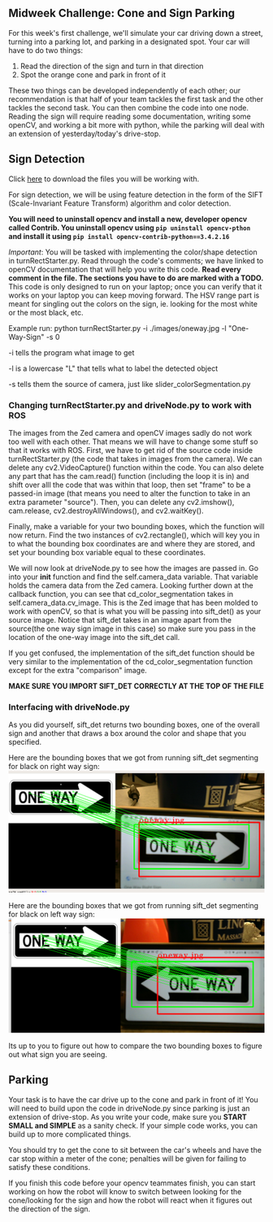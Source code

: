 ## Midweek Challenge: Cone and Sign Parking

For this week's first challenge, we'll simulate your car driving down a street, turning into a parking lot, and parking in a designated spot. Your car will have to do two things:

1. Read the direction of the sign and turn in that direction
2. Spot the orange cone and park in front of it

These two things can be developed independently of each other; our recommendation is that half of your team tackles the first task and the other tackles the second task. You can then combine the code into one node. Reading the sign will require reading some documentation, writing some openCV, and working a bit more with python, while the parking will deal with an extension of yesterday/today's drive-stop.

## Sign Detection

Click [here](https://drive.google.com/drive/folders/1YBR9ObfsrUQAk-rIaIfp61OJEzRy498R?usp=sharing) to download the files you will be working with.

For sign detection, we will be using feature detection in the form of the SIFT (Scale-Invariant Feature Transform) algorithm and color detection. 

**You will need to uninstall opencv and install a new, developer opencv called Contrib. You uninstall opencv using ```pip uninstall opencv-pthon``` and install it using ```pip install opencv-contrib-python==3.4.2.16```**

*Important*: You will be tasked with implementing the color/shape detection in turnRectStarter.py. Read through the code's comments; we have linked to openCV documentation that will help you write this code.  **Read every comment in the file. The sections you have to do are marked with a TODO.** This code is only designed to run on your laptop; once you can verify that it works on your laptop you can keep moving forward. The HSV range part is meant for singling out the colors on the sign, ie. looking for the most white or the most black, etc.

Example run:
python turnRectStarter.py -i ./images/oneway.jpg -l "One-Way-Sign" -s 0

-i tells the program what image to get

-l is a lowercase "L" that tells what to label the detected object

-s tells them the source of camera, just like slider_colorSegmentation.py

### Changing turnRectStarter.py and driveNode.py to work with ROS
The images from the Zed camera and openCV images sadly do not work too well with each other. That means we will have to change some stuff so that it works with ROS. First, we have to get rid of the source code inside turnRectStarter.py (the code that takes in images from the camera). We can delete any cv2.VideoCapture() function within the code. You can also delete any part that has the cam.read() function (including the loop it is in) and shift over alll the code that was within that loop, then set "frame" to be a passed-in image (that means you need to alter the function to take in an extra parameter "source"). Then, you can delete any cv2.imshow(), cam.release, cv2.destroyAllWindows(), and cv2.waitKey().

Finally, make a variable for your two bounding boxes, which the function will now return. Find the two instances of cv2.rectangle(), which will key you in to what the bounding box coordinates are and where they are stored, and set your bounding box variable equal to these coordinates.

We will now look at driveNode.py to see how the images are passed in. Go into your __init__ function and find the self.camera_data variable. That variable holds the camera data from the Zed camera. Looking further down at the callback function, you can see that cd_color_segmentation takes in self.camera_data.cv_image. This is the Zed image that has been molded to work with openCV, so that is what you will be passing into sift_det() as your source image. Notice that sift_det takes in an image apart from the source(the one way sign image in this case) so make sure you pass in the location of the one-way image into the sift_det call.

If you get confused, the implementation of the sift_det function should be very similar to the implementation of the cd_color_segmentation function except for the extra "comparison" image. 

**MAKE SURE YOU IMPORT SIFT_DET CORRECTLY AT THE TOP OF THE FILE**
### Interfacing with driveNode.py
As you did yourself, sift_det returns two bounding boxes, one of the overall sign and another that draws a box around the color and shape that you specified.

Here are the bounding boxes that we got from running sift_det segmenting for black on right way sign:
![Right-way](rway.png)

Here are the bounding boxes that we got from running sift_det segmenting for black on left way sign:
![Left-way](lway.png)

Its up to you to figure out how to compare the two bounding boxes to figure out what sign you are seeing.

## Parking
Your task is to have the car drive up to the cone and park in front of it! You will need to build upon the code in driveNode.py since parking is just an extension of drive-stop. As you write your code, make sure you **START SMALL and SIMPLE** as a sanity check. If your simple code works, you can build up to more complicated things.

You should try to get the cone to sit between the car's wheels and have the car stop within a meter of the cone; penalties will be given for failing to satisfy these conditions.

If you finish this code before your opencv teammates finish, you can start working on how the robot will know to switch between looking for the cone/looking for the sign and how the robot will react when it figures out the direction of the sign.
